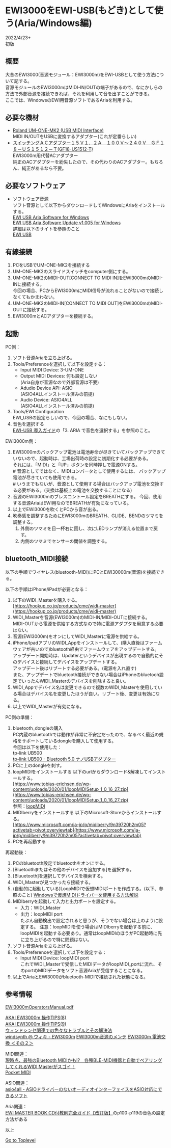     
# EWI3000をEWI-USB(もどき)として使う(Aria/Windows編)    

2022/4/23+      
初版    
  
## 概要    
大昔のEWI3000(音源モジュール：EWI3000m)をEWI-USBとして使う方法について記する。  
音源モジュールのEWI3000mはMIDI-IN/OUTの端子があるので、なにかしらの方法で外部音源を接続できれば、それを利用して音を出すことができる。  
ここでは、WindowsのEWI用音源ソフトであるAriaを利用する。  


## 必要な機材
* [Roland UM-ONE-MK2 (USB MIDI Interface)](https://www.roland.com/jp/products/um-one_mk2/)  
MIDI IN/OUTをUSBに変換するアダプター(これが定番らしい)  
* [スイッチングＡＣアダプター１５Ｖ１．２Ａ　１００Ｖ～２４０Ｖ　ＧＦ１８－ＵＳ１５１２－Ｔ(GF18-US1512-T)](https://akizukidenshi.com/catalog/g/gM-02195/)  
EWI3000m用代替ACアダプター  
純正のACアダプターを紛失したので、その代わりのACアダプター。もちろん、純正があるなら不要。

## 必要なソフトウェア  

* ソフトウェア音源  
ソフト音源として以下からダウンロードしてWindowsにAriaをインストールする。  
[EWI USB Aria Software for Windows](http://b8e57dc469f9d8f4cea5-1e3c2cee90259c12021d38ebd8ad6f0f.r79.cf2.rackcdn.com/Product_Downloads/EWIUSB%20Software%20for%20Windows.zip_93a42df18f89c939961652a4fa1a7c82.zip)  
[EWI USB Aria Software Update v1.005 for Windows](http://6be54c364949b623a3c0-4409a68c214f3a9eeca8d0265e9266c0.r0.cf2.rackcdn.com/493/downloads/akai_ewi_usb_v1005_win_exe_01.zip)    
詳細は以下のサイトを参照のこと  
[EWI USB](http://ewi.akai-pro.jp/ewiusb/)  

## 有線接続
1. PCをUSBでUM-ONE-MK2を接続する 
1. UM-ONE-MK2のスライドスイッチをcomputer側にする。 
1. UM-ONE-MK2のMIDI-OUT[CONNECT TO MIDI IN]をEWI3000mのMIDI-INに接続する。  
   今回の場合、PCからEWI3000mにMIDI信号が流れることがないので接続しなくてもかまわない。
1. UM-ONE-MK2のMIDI-IN[CONNECT TO MIDI OUT]をEWI3000mのMIDI-OUTに接続する。 
1. EWI3000mとACアダプターを接続する。

## 起動

PC側：
1. ソフト音源Ariaを立ち上げる。
1. Tools/Preferenceを選択して以下を設定する：
    * Input MIDI Device: 3-UM-ONE  
    * Output MIDI Devices: 何も設定しない  
    (Aria自身が音源なので外部音源は不要)
    * Adudio Device API: ASIO  
    (ASIO4ALLインストール済みの前提)
    * Audio Device: ASIO4ALL  
     (ASIO4ALLインストール済みの前提)
1. Tools/EWI Configuration  
EWI_USBの設定らしいので、今回の場合、なにもしない。
1. 音色を選択する  
[EWI-USB 導入ガイド](https://www.inmusicbrands.jp/support/data/EWI-USB_Setup_Guide.pdf)の「3. ARIA で音色を選択する」を参照のこと。

EWI3000m側：
1. EWI3000mのバックアップ電池は電池寿命が尽きていてバックアップできていないので、起動時は、工場出荷時の設定に初期化する必要がある。  
それには、「MIDI」と「UP」ボタンを同時押しで電源ONする。  
\# 音源としてではなく、MIDIコンバータとして使用するには、
バックアップ電池が尽きていても使用できる。    
\# いうまでもないが、音源として使用する場合はバックアップ電池を交換する必要がある。(交換は基板上の電池を交換することになる)    
1. 音源のEWI3000mのブレスコントール設定をBREATHにする。
今回、使用する音源AriaはEWI用なのでBREATHが有効になっている。
1. 以上でEWI3000を吹くとPCから音が出る。  
1. 吹奏感を調整するためにEWI3000mのBREATH、GLIDE、BENDのツマミを調整する。  
    1. 外側のツマミを目一杯右に回し、次にLEDランプが消える位置まで戻す。  
    1. 内側のツマミでセンサーの閾値を調整する。  


## bluetooth_MIDI接続
以下の手順でワイヤレス(bluetooth-MIDI)にPCとEWI30000m(音源)を接続できる。

以下の手順はiPhone/iPadが必要となる：  
1. 以下のWIDI_Masterを購入する。  
[https://hookup.co.jp/products/cme/widi-master](https://hookup.co.jp/products/cme/widi-master)  
1. WIDI_Masterを音源(EWI3000m)のMIDI-IN/MIDI-OUTに接続する。  
MIDI-OUTから電源を供給する方式なので特に電源アダプタを用意する必要はない。
1. 音源(EWI3000m)をオンにしてWIDI_Masterに電源を供給する。  
1. iPhone/IpadアプリのWIDI_Appをインストールして、(購入直後はファームウェアが古いので)bluetooth経由でファームウェアをアップデートする。  
アップデート開始時は、Updaterというデバイスが出現するので自動的にそのデバイスと接続してデバイスをアップデートする。  
アップデート後はリブートする必要がある。(電源を入れ直す)  
また、アップデートでbluetooth接続ができない場合はiPhoneのbluetooh設定でいったんWIDI_Masterのデバイスを削除すると良い。
1. WIDI_Appでデバイス名は変更できるので複数のWIDI_Masterを使用している場合はデバイス名を変更したほうが良い。リブート後、変更は有効になる。  
1. 以上でWIDI_Masterが有効になる。  

PC側の準備：

1. bluetooth_dongleの購入  
PC内蔵のbluetoothでは動作が非常に不安定だったので、なるべく最近の規格をサポートしているdongleを購入して使用する。  
今回は以下を使用した：  
tp-link UB500  
[tp-link UB500 - Bluetooth 5.0 ナノUSBアダプター](https://www.tp-link.com/jp/home-networking/computer-accessory/ub500/)  
1. PCに上のdongleを刺す。
1. loopMIDIをインストールする
以下のurlからダウンロード&解凍してインストールする。  
[https://www.tobias-erichsen.de/wp-content/uploads/2020/01/loopMIDISetup_1_0_16_27.zip](https://www.tobias-erichsen.de/wp-content/uploads/2020/01/loopMIDISetup_1_0_16_27.zip)   
参照：[loopMIDI](https://www.tobias-erichsen.de/software/loopmidi.html)
1. MIDIberryをインストールする
以下のMicrosoft-Storeからインストールする。  
[https://www.microsoft.com/ja-jp/p/midiberry/9n39720h2m05?activetab=pivot:overviewtab](https://www.microsoft.com/ja-jp/p/midiberry/9n39720h2m05?activetab=pivot:overviewtab)
1. PCを再起動する

再起動後：
1. PCのbluetooth設定でbluetoothをオンにする。
1. [Bluetoothまたはその他のデバイスを追加する]を選択する。
1. [Bluuetooth]を選択してデバイスを検索する。
1. WIDI_Masterが見つかったら接続する。
1. (自動的に起動している)LoopMIDIで仮想MIDIポートを作成する。(以下、参照のこと)
[Windowsで仮想MIDIドライバーを使用する方法解説 ](https://canplay-music.com/2019/12/14/loopmidi/)  
1. MIDIberryを起動して入力と出力ポートを設定する。
    * 入力：WIDI_Master  
    * 出力：loopMIDI port  
たぶん自動検出で設定されると思うが、そうでない場合は上のように設定する。
注意：loopMIDIを使う場合はMIDIberryを起動する前に、loopMIDIを起動する必要あり。通常はloopMIDIのほうがPC起動時に先に立ち上がるので特に問題はない。
1. ソフト音源Ariaを立ち上げる。
1. Tools/Preferenceを選択して以下を設定する：  
    * Input MIDI Device: loopMIDI port  
    これでWIDI_Masterで受信したMIDIデータがloopMIDI_portに流れ、そのportのMIDIデータをソフト音源Ariaが受信することになる。
1. 以上でAriaとEWI3000がbluetooth-MIDIで接続された状態になる。

## 参考情報

[EWI3000mOperatorsManual.pdf](https://www.patchmanmusic.com/manuals/EWI3000mOperatorsManual.pdf)

[AKAI EWI3000m 操作TIPS(8)](http://highblow.blog40.fc2.com/blog-entry-31.html)  
[AKAI EWI3000m 操作TIPS(9)](http://highblow.blog40.fc2.com/blog-category-5.html)  
[ウィンドシンセ関連での色々なトラブルとその解決法](https://sound.jp/windsynth/sonohoka_kenkyu/trou_shoo.html#anchor13758)  
[windsynth @ ウィキ - EWI3000m](https://w.atwiki.jp/windsynth/pages/34.html)
[EWI3000m音源のメンテ](https://minkara.carview.co.jp/userid/1785339/blog/29600044/)
[EWI3000m 電池交換 ＜その２＞](https://blog.goo.ne.jp/tmisoami/d/20090222)  

MIDI関連：  
[現時点、最強のBluetooth MIDIかも!?　各種BLE-MIDI機器と自動でペアリングしてくれるWIDI Masterがスゴイ！](https://www.dtmstation.com/archives/32976.html)  
[Pocket MIDI](https://www.microsoft.com/ja-jp/p/pocket-midi/9ntv7mflbbvx?activetab=pivot:overviewtab)  


ASIO関連：  
[asio4all - ASIOドライバーのないオーディオインターフェイスをASIO対応にできるソフト](https://forest.watch.impress.co.jp/library/software/asio4all/)

Aria関連：  
[EWI MASTER BOOK CD付教則完全ガイド【改訂版】](https://www.alsoj.net/store/view/ALEWIS1-2.html#.YmNpctpBxPY)のp100-p119の音色の設定方法がある

以上  

[Go to Toplevel](https://xshigee.github.io/web0/)  


<!--
=============================================
【EWI3020m】
　ご存知アカイ・プロフェッショナル・エムアイ製EWI用音源の現行機種。
　歴代T-SQUAREのサックス奏者の方々もこの音源を使っており、今では珍しいアナログ方式の音源で、その特性から、とても温かみのある音を出すことができます。
　その仕様がモノフォニック（和音が出ず単音のみでしか演奏できない）でエフェクター無し・・・という大変潔い内容ながら、音の太さと圧倒的な存在感はプロのサックス奏者が選ぶウインドシンセ用音源の定番機種となっていることが証明しています。　詳細はこちらをご覧下さい。

（MIDI-INで受信できる情報）

プログラムチェンジ（ただし0～100まで）
アフタータッチ、ブレスコントロール（CC#2）、ボリューム（CC#7）、モジュレーションデプス（CC#1）のいずれかひとつを選択。＜注＞
ピッチベンド
ホールド（サスティンON-OFF＝CC#64）
グライドタイム（ポルタメントタイム＝CC#5）
オートノートOFF（CC#120）
リセットオールコントローラー（CC#121

-->
